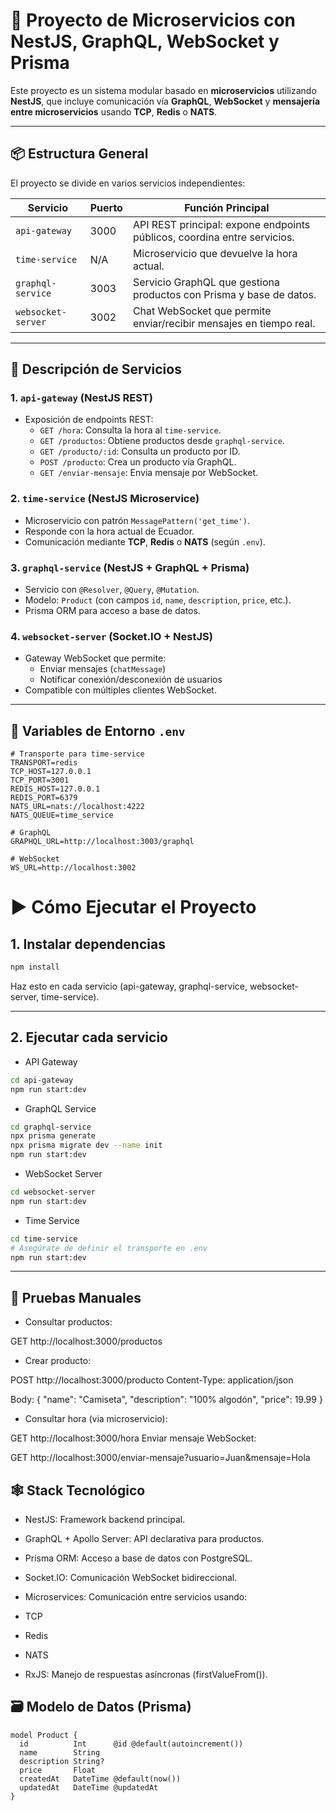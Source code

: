 # 🧩 Proyecto de Microservicios con NestJS, GraphQL, WebSocket y Prisma

Este proyecto es un sistema modular basado en **microservicios** utilizando **NestJS**, que incluye comunicación vía **GraphQL**, **WebSocket** y **mensajería entre microservicios** usando **TCP**, **Redis** o **NATS**.

---

## 📦 Estructura General

El proyecto se divide en varios servicios independientes:

| Servicio            | Puerto | Función Principal                                                                 |
|---------------------|--------|-----------------------------------------------------------------------------------|
| `api-gateway`       | 3000   | API REST principal: expone endpoints públicos, coordina entre servicios.         |
| `time-service`      | N/A    | Microservicio que devuelve la hora actual.                                       |
| `graphql-service`   | 3003   | Servicio GraphQL que gestiona productos con Prisma y base de datos.              |
| `websocket-server`  | 3002   | Chat WebSocket que permite enviar/recibir mensajes en tiempo real.               |

---

## 🧠 Descripción de Servicios

### 1. `api-gateway` (NestJS REST)

- Exposición de endpoints REST:
  - `GET /hora`: Consulta la hora al `time-service`.
  - `GET /productos`: Obtiene productos desde `graphql-service`.
  - `GET /producto/:id`: Consulta un producto por ID.
  - `POST /producto`: Crea un producto vía GraphQL.
  - `GET /enviar-mensaje`: Envia mensaje por WebSocket.

### 2. `time-service` (NestJS Microservice)

- Microservicio con patrón `MessagePattern('get_time')`.
- Responde con la hora actual de Ecuador.
- Comunicación mediante **TCP**, **Redis** o **NATS** (según `.env`).

### 3. `graphql-service` (NestJS + GraphQL + Prisma)

- Servicio con `@Resolver`, `@Query`, `@Mutation`.
- Modelo: `Product` (con campos `id`, `name`, `description`, `price`, etc.).
- Prisma ORM para acceso a base de datos.

### 4. `websocket-server` (Socket.IO + NestJS)

- Gateway WebSocket que permite:
  - Enviar mensajes (`chatMessage`)
  - Notificar conexión/desconexión de usuarios
- Compatible con múltiples clientes WebSocket.

---

## 🔧 Variables de Entorno `.env`

```env
# Transporte para time-service
TRANSPORT=redis
TCP_HOST=127.0.0.1
TCP_PORT=3001
REDIS_HOST=127.0.0.1
REDIS_PORT=6379
NATS_URL=nats://localhost:4222
NATS_QUEUE=time_service

# GraphQL
GRAPHQL_URL=http://localhost:3003/graphql

# WebSocket
WS_URL=http://localhost:3002
```

# ▶️ Cómo Ejecutar el Proyecto

## 1. Instalar dependencias
```bash
npm install
```
Haz esto en cada servicio (api-gateway, graphql-service, websocket-server, time-service).

---

## 2. Ejecutar cada servicio
- API Gateway
```bash
cd api-gateway
npm run start:dev
```

- GraphQL Service
```bash
cd graphql-service
npx prisma generate
npx prisma migrate dev --name init
npm run start:dev
```

- WebSocket Server
```bash
cd websocket-server
npm run start:dev
```

- Time Service 
```bash
cd time-service
# Asegúrate de definir el transporte en .env
npm run start:dev
```

---

## 🧪 Pruebas Manuales
- Consultar productos:

GET http://localhost:3000/productos

- Crear producto:

POST http://localhost:3000/producto
Content-Type: application/json

Body:
{
  "name": "Camiseta",
  "description": "100% algodón",
  "price": 19.99
}
- Consultar hora (via microservicio):

GET http://localhost:3000/hora
Enviar mensaje WebSocket:

GET http://localhost:3000/enviar-mensaje?usuario=Juan&mensaje=Hola

## 🕸️ Stack Tecnológico
- NestJS: Framework backend principal.

- GraphQL + Apollo Server: API declarativa para productos.

- Prisma ORM: Acceso a base de datos con PostgreSQL.

- Socket.IO: Comunicación WebSocket bidireccional.

- Microservices: Comunicación entre servicios usando:

- TCP

- Redis

- NATS

- RxJS: Manejo de respuestas asíncronas (firstValueFrom()).

## 🗃️ Modelo de Datos (Prisma)
```prisma
model Product {
  id          Int      @id @default(autoincrement())
  name        String
  description String?
  price       Float
  createdAt   DateTime @default(now())
  updatedAt   DateTime @updatedAt
}
```